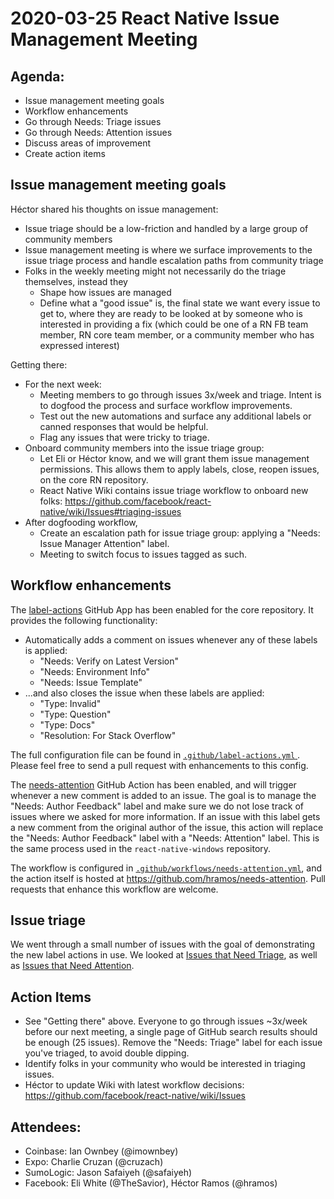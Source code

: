 # 2020-03-25 React Native Issue Management Meeting

## Agenda:
- Issue management meeting goals
- Workflow enhancements
- Go through Needs: Triage issues
- Go through Needs: Attention issues
- Discuss areas of improvement
- Create action items

## Issue management meeting goals

Héctor shared his thoughts on issue management:
- Issue triage should be a low-friction and handled by a large group of community members
- Issue management meeting is where we surface improvements to the issue triage process and handle escalation paths from community triage
- Folks in the weekly meeting might not necessarily do the triage themselves, instead they
    - Shape how issues are managed
    - Define what a "good issue" is, the final state we want every issue to get to, where they are ready to be looked at by someone who is interested in providing a fix (which could be one of a RN FB team member, RN core team member, or a community member who has expressed interest)

Getting there:
- For the next week:
    - Meeting members to go through issues 3x/week and triage. Intent is to dogfood the process and surface workflow improvements.
    - Test out the new automations and surface any additional labels or canned responses that would be helpful.
    - Flag any issues that were tricky to triage.
- Onboard community members into the issue triage group:
    - Let Eli or Héctor know, and we will grant them issue management permissions. This allows them to apply labels, close, reopen issues, on the core RN repository.
    - React Native Wiki contains issue triage workflow to onboard new folks: https://github.com/facebook/react-native/wiki/Issues#triaging-issues
- After dogfooding workflow,
    - Create an escalation path for issue triage group: applying a "Needs: Issue Manager Attention" label.
    - Meeting to switch focus to issues tagged as such.

## Workflow enhancements

The [label-actions](https://github.com/dessant/label-actions) GitHub App has been enabled for the core repository. It provides the following functionality:

- Automatically adds a comment on issues whenever any of these labels is applied:
    - "Needs: Verify on Latest Version"
    - "Needs: Environment Info"
    - "Needs: Issue Template"
- ...and also closes the issue when these labels are applied:
    - "Type: Invalid"
    - "Type: Question"
    - "Type: Docs"
    - "Resolution: For Stack Overflow"

The full configuration file can be found in [`.github/label-actions.yml`
](https://github.com/facebook/react-native/blob/master/.github/label-actions.yml). Please feel free to send a pull request with enhancements to this config.

The [needs-attention](https://github.com/hramos/needs-attention) GitHub Action has been enabled, and will trigger whenever a new comment is added to an issue. The goal is to manage the "Needs: Author Feedback" label and make sure we do not lose track of issues where we asked for more information. If an issue with this label gets a new comment from the original author of the issue, this action will replace the "Needs: Author Feedback" label with a "Needs: Attention" label. This is the same process used in the `react-native-windows` repository. 

The workflow is configured in [`.github/workflows/needs-attention.yml`](https://github.com/facebook/react-native/blob/master/.github/workflows/needs-attention.yml), and the action itself is hosted at https://github.com/hramos/needs-attention. Pull requests that enhance this workflow are welcome.

## Issue triage

We went through a small number of issues with the goal of demonstrating the new label actions in use. We looked at [Issues that Need Triage](https://github.com/facebook/react-native/issues?q=is%3Aissue+is%3Aopen+label%3A%22Needs%3A+Triage+%3Amag%3A%22), as well as [Issues that Need Attention](https://github.com/facebook/react-native/issues?q=is%3Aissue+is%3Aopen+label%3A%22Needs%3A+Attention%22+).

## Action Items

- See "Getting there" above. Everyone to go through issues ~3x/week before our next meeting, a single page of GitHub search results should be enough (25 issues). Remove the "Needs: Triage" label for each issue you've triaged, to avoid double dipping.
- Identify folks in your community who would be interested in triaging issues.
- Héctor to update Wiki with latest workflow decisions: https://github.com/facebook/react-native/wiki/Issues

## Attendees:
- Coinbase: Ian Ownbey (@imownbey)
- Expo: Charlie Cruzan (@cruzach)
- SumoLogic: Jason Safaiyeh (@safaiyeh)
- Facebook: Eli White (@TheSavior), Héctor Ramos (@hramos)

